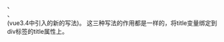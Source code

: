 <div v-bind:title="title">、<div :title="title">、<div :title>(vue3.4中引入的新的写法)。
这三种写法的作用都是一样的，将title变量绑定到div标签的title属性上。
